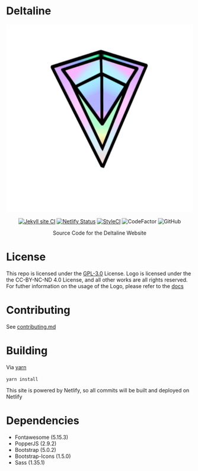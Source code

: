 # Deltaline

<div align=center>
<img type="image/x-icon" src="assets/Deltaline Logo Release V3 (512 Resize).svg">

[![Jekyll site CI](https://github.com/No767/Deltaline/actions/workflows/jekyll.yml/badge.svg?branch=master)](https://github.com/No767/Deltaline/actions/workflows/jekyll.yml) [![Netlify Status](https://api.netlify.com/api/v1/badges/e8232711-1bd5-4e73-b5a9-92af059e2486/deploy-status)](https://app.netlify.com/sites/deltaline/deploys) <a href="https://www.codefactor.io/repository/github/no767/deltaline"> <a href="https://github.styleci.io/repos/374247117?branch=master"><img src="https://github.styleci.io/repos/374247117/shield?branch=master" alt="StyleCI"></a> <img src="https://www.codefactor.io/repository/github/no767/deltaline/badge" alt="CodeFactor" /></a> <img alt="GitHub" src="https://img.shields.io/github/license/No767/Deltaline">

Source Code for the Deltaline Website

<div align=left>

# License 
This repo is licensed under the [GPL-3.0](https://github.com/No767/Deltaline/blob/master/LICENSE.txt) License. Logo is licensed under the the CC-BY-NC-ND 4.0 License, and all other works are all rights reserved. For futher information on the usage of the Logo, please refer to the [docs](https://no767.github.io/Project-Deltaline-Docs/)

# Contributing
See [contributing.md](https://github.com/No767/Deltaline/blob/dev/contributing.md)
# Building

Via [yarn](https://yarnpkg.com/)

`yarn install` 

This site is powered by Netlify, so all commits will be built and deployed on Netlify

# Dependencies

- Fontawesome (5.15.3)
- PopperJS (2.9.2)
- Bootstrap (5.0.2)
- Bootstrap-Icons (1.5.0)
- Sass (1.35.1)




